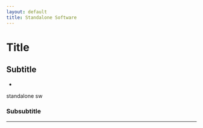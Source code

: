 ```yaml
---
layout: default
title: Standalone Software
---
```


# Title

## Subtitle

- [](/MDR_Guideline//md_sites/)

standalone sw
### Subsubtitle


---


